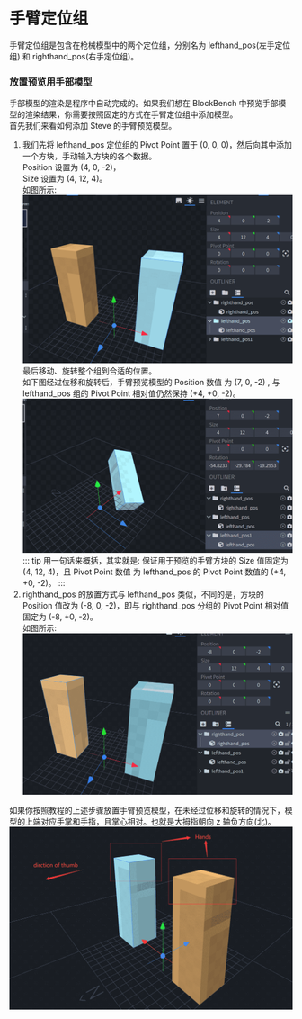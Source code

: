 # 手臂定位组
手臂定位组是包含在枪械模型中的两个定位组，分别名为 lefthand_pos(左手定位组) 和 righthand_pos(右手定位组)。   
### 放置预览用手部模型
手部模型的渲染是程序中自动完成的。如果我们想在 BlockBench 中预览手部模型的渲染结果，你需要按照固定的方式在手臂定位组中添加模型。   
首先我们来看如何添加 Steve 的手臂预览模型。   
1. 我们先将 lefthand_pos 定位组的 Pivot Point 置于 (0, 0, 0)，然后向其中添加一个方块，手动输入方块的各个数据。   
Position 设置为 (4, 0, -2)，   
Size 设置为 (4, 12, 4)。   
如图所示:   
![Left Hand Pos](./lefthand_pos.png)   
最后移动、旋转整个组到合适的位置。   
如下图经过位移和旋转后，手臂预览模型的 Position 数值 为 (7, 0, -2) , 与 lefthand_pos 组的 Pivot Point 相对值仍然保持  (+4, +0, -2)。   
![Left Hand Pos Rot](./lefthand_pos_rot.png)   
::: tip
用一句话来概括，其实就是: 保证用于预览的手臂方块的 Size 值固定为 (4, 12, 4)，且 Pivot Point 数值 为 lefthand_pos 的 Pivot Point 数值的 (+4, +0, -2)。
:::
2. righthand_pos 的放置方式与 lefthand_pos 类似，不同的是，方块的 Position 值改为 (-8, 0, -2)，即与 righthand_pos 分组的 Pivot Point 相对值固定为 (-8, +0, -2)。   
如图所示:   
![Right Hand Pos](./righthand_pos.png)    

如果你按照教程的上述步骤放置手臂预览模型，在未经过位移和旋转的情况下，模型的上端对应手掌和手指，且掌心相对。也就是大拇指朝向 z 轴负方向(北)。    
![Hand Pose](./hand_pose.png)   
